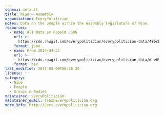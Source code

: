 ```yaml
---
schema: default
title: Niue — Assembly
organization: EveryPolitician
notes: Data on the people within the Assembly legislature of Niue.
resources:
  - name: All Data as Popolo JSON
    url: >-
      https://cdn.rawgit.com/everypolitician/everypolitician-data/48bcbd907158423d47cc13c4c6c8c26afe2d3499/data/Niue/Assembly/ep-popolo-v1.0.json
    format: json
  - name: From 2014-04-23
    url: >-
      https://cdn.rawgit.com/everypolitician/everypolitician-data/dae655bc6aef1a19ed3776f98344ca0725d42c82/data/Niue/Assembly/term-15.csv
    format: csv
last_modified: 2017-04-09T06:38:20
license: ''
category:
  - Niue
  - People
  - Groups & Bodies
maintainer: EveryPolitician
maintainer_email: team@everypolitician.org
more_info: http://docs.everypolitician.org
---
```

